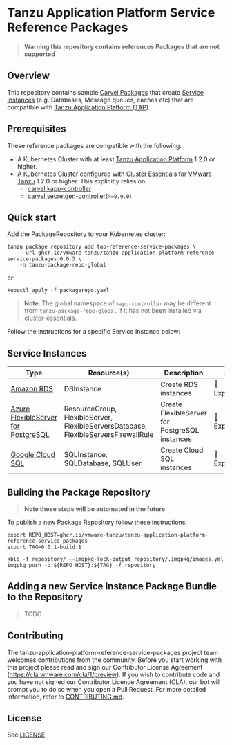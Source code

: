 # Tanzu Application Platform Service Reference Packages

>**Warning this repository contains references Packages that are not supported**

## Overview

This repository contains sample [Carvel Packages](https://carvel.dev/kapp-controller/docs/v0.38.0/packaging/) that create [Service Instances](https://docs.vmware.com/en/Services-Toolkit-for-VMware-Tanzu-Application-Platform/0.7/svc-tlk/GUID-api_projection_and_resource_replication-terminology_and_apis.html#terminology) (e.g. Databases, Message queues, caches etc) that are compatible with [Tanzu Application Platform (TAP)](https://docs.vmware.com/en/Services-Toolkit-for-VMware-Tanzu-Application-Platform/index.html).

## Prerequisites

These reference packages are compatible with the following:

* A Kubernetes Cluster with at least [Tanzu Application Platform](https://docs.vmware.com/en/Services-Toolkit-for-VMware-Tanzu-Application-Platform/index.html) 1.2.0 or higher.
* A Kubernetes Cluster configured with [Cluster Essentials for VMware Tanzu](https://network.tanzu.vmware.com/products/tanzu-cluster-essentials/) 1.2.0 or higher. This explicitly relies on:
  * [carvel kapp-controller](https://github.com/vmware-tanzu/carvel-kapp-controller/)
  * [carvel secretgen-controller](https://github.com/vmware-tanzu/carvel-secretgen-controller/)(`>=0.9.0`)

## Quick start

Add the PackageRepository to your Kubernetes cluster:

```shell
tanzu package repository add tap-reference-service-packages \
    --url ghcr.io/vmware-tanzu/tanzu-application-platform-reference-service-packages:0.0.3 \
    -n tanzu-package-repo-global
```

or:

```shell
kubectl apply -f packagerepo.yaml
```

> **Note**: The global namespace of `kapp-controller` may be different from `tanzu-package-repo-global` if it has not been installed via cluster-essentials.

Follow the instructions for a specific Service Instance below:

## Service Instances

| Type                                  | Resource(s)                                                                          | Description                                    | Status           |
| ------------------------------------- | ------------------------------------------------------------------------------------ | ---------------------------------------------- | ---------------- |
| [Amazon RDS]                          | DBInstance                                                                           | Create RDS instances                           | 🚧 Experimental  |
| [Azure FlexibleServer for PostgreSQL] | ResourceGroup, FlexibleServer, FlexibleServersDatabase, FlexibleServersFirewallRule  | Create FlexibleServer for PostgreSQL instances | 🚧 Experimental  |
| [Google Cloud SQL]                    | SQLInstance, SQLDatabase, SQLUser                                                    | Create Cloud SQL instances                     | 🚧 Experimental  |

[Amazon RDS]: ./amazon/ack/rds/README.md
[Azure FlexibleServer for PostgreSQL]: ./azure/aso/README.md
[Google Cloud SQL]: ./google/config-connector/cloudsql/README.md

## Building the Package Repository

>**Note these steps will be automated in the future**

To publish a new Package Repository follow these instructions:

```shell
export REPO_HOST=ghcr.io/vmware-tanzu/tanzu-application-platform-reference-service-packages
export TAG=0.0.1-build.1

kbld -f repository/ --imgpkg-lock-output repository/.imgpkg/images.yml
imgpkg push -b ${REPO_HOST}:${TAG} -f repository
```

## Adding a new Service Instance Package Bundle to the Repository

> TODO

## Contributing

The tanzu-application-platform-reference-service-packages project team welcomes contributions from the community. Before you start working with this project please
read and sign our Contributor License Agreement (<https://cla.vmware.com/cla/1/preview>). If you wish to contribute code and you have not signed our
Contributor Licence Agreement (CLA), our bot will prompt you to do so when you open a Pull Request. For more detailed information, refer to [CONTRIBUTING.md](CONTRIBUTING.md).

## License

See [LICENSE](./LICENSE)
